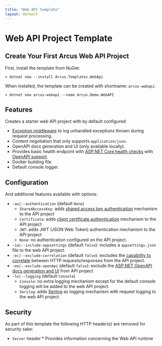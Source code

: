 ```yaml
---
title: "Web API template"
layout: default
---
```


# Web API Project Template

## Create Your First Arcus Web API Project

First, install the template from NuGet:

```shell
> dotnet new --install Arcus.Templates.WebApi
```

When installed, the template can be created with shortname: `arcus-webapi`:

```shell
> dotnet new arcus-webapi --name Arcus.Demo.WebAPI
```


## Features

Creates a starter web API project with by default configured:
* [Exception middleware](https://webapi.arcus-azure.net/features/logging) to log unhandled exceptions thrown during request processing.
* Content negotiation that only supports `application/json`.
* OpenAPI docs generation and UI (only available locally).
* Provides basic health endpoint with [ASP.NET Core health checks](https://docs.microsoft.com/en-us/aspnet/core/host-and-deploy/health-checks?view=aspnetcore-2.2) with [OpenAPI support](https://www.codit.eu/blog/documenting-asp-net-core-health-checks-with-openapi/).
* Docker building file.
* Default console logger.

## Configuration

And additional features available with options:
* `-au|--authentication` (default `None`)
  * `SharedAccessKey`: adds [shared access key authentication](https://webapi.arcus-azure.net/features/security/auth/shared-access-key) mechanism to the API project
  * `Certificate`: adds [client certificate authentication](https://webapi.arcus-azure.net/features/security/auth/certificate) mechanism to the API project
  * `JWT`: adds JWT (JSON Web Token) authentication mechanism to the API project
  * `None`: no authentication configured on the API project.
* `-ia|--include-appsettings` (default `false`): includes a `appsettings.json` file to the web API project.
* `-ec|--exclude-correlation` (default `false`): excludes the [capability to correlate](https://webapi.arcus-azure.net/features/correlation) between HTTP requests/responses from the API project.
* `-eo|--exclude-openApi` (default `false`): exclude the [ASP.NET OpenAPI docs generation and UI](https://docs.microsoft.com/en-us/aspnet/core/tutorials/getting-started-with-swashbuckle?view=aspnetcore-3.1&tabs=visual-studio) from API project.
* `-lo|--logging` (default `Console`)
  * `Console`: no extra logging mechanism except for the default console logging will be added to the web API project.
  * `Serilog`: adds [Serilog](https://serilog.net/) as logging mechanism with request logging to the web API project.

## Security
As part of this template the following HTTP header(s) are removed for security sake:
* `Server` header * Provides information concerning the Web API runtime
